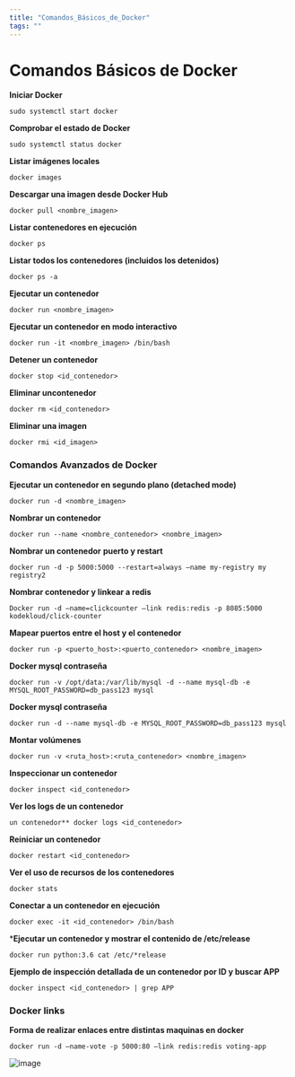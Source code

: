 ```yaml
---
title: "Comandos_Básicos_de_Docker"
tags: ""
---
```



# Comandos Básicos de Docker


**Iniciar Docker**  

```shell
sudo systemctl start docker
```

**Comprobar el estado de Docker**  

```shell  
sudo systemctl status docker
```

**Listar imágenes locales**  


```shell
docker images
```

**Descargar una imagen desde Docker Hub**  

```shell
docker pull <nombre_imagen>  
```

**Listar contenedores en ejecución**

```shell 
docker ps  
```

**Listar todos los contenedores (incluidos los detenidos)**

```shell  
docker ps -a  
```

**Ejecutar un contenedor**

```shell 
docker run <nombre_imagen>  
```

**Ejecutar un contenedor en modo interactivo**

```shell   
docker run -it <nombre_imagen> /bin/bash
```  

**Detener un contenedor** 

```shell 
docker stop <id_contenedor>  
```

**Eliminar uncontenedor**

```shell 
docker rm <id_contenedor>
``` 

**Eliminar una imagen**

```shell  
docker rmi <id_imagen>  
```

### Comandos Avanzados de Docker ### 
**Ejecutar un contenedor en segundo plano (detached mode)**  

```shell
docker run -d <nombre_imagen>  
```

**Nombrar un contenedor**

```shell 
docker run --name <nombre_contenedor> <nombre_imagen>
```

**Nombrar un contenedor** 
**puerto y restart**

```shell
docker run -d -p 5000:5000 --restart=always –name my-registry my registry2
```

**Nombrar contenedor y linkear a redis**

```shell
Docker run -d –name=clickcounter –link redis:redis -p 8085:5000 kodekloud/click-counter
``` 

**Mapear puertos entre el host y el contenedor**  

```shell
docker run -p <puerto_host>:<puerto_contenedor> <nombre_imagen>  
```
**Docker mysql contraseña**

```shell
docker run -v /opt/data:/var/lib/mysql -d --name mysql-db -e MYSQL_ROOT_PASSWORD=db_pass123 mysql
```

**Docker mysql contraseña**

```shell
docker run -d --name mysql-db -e MYSQL_ROOT_PASSWORD=db_pass123 mysql
```

**Montar volúmenes**

```shell  
docker run -v <ruta_host>:<ruta_contenedor> <nombre_imagen>  
```

**Inspeccionar un contenedor**

```shell  
docker inspect <id_contenedor> 
``` 

**Ver los logs de un contenedor**

```shell
un contenedor** docker logs <id_contenedor>
```  

**Reiniciar un contenedor**

```shell  
docker restart <id_contenedor>  
```

**Ver el uso de recursos de los contenedores**

```shell 
docker stats  
```

**Conectar a un contenedor en ejecución**

```shell
docker exec -it <id_contenedor> /bin/bash  
```

***Ejecutar un contenedor y mostrar el contenido de /etc/release**

```shell  
docker run python:3.6 cat /etc/*release  
```

**Ejemplo de inspección detallada de un contenedor por ID y buscar APP**  

```shell
docker inspect <id_contenedor> | grep APP  
```

### Docker links ###
**Forma de realizar enlaces entre distintas maquinas en docker**

```shell
docker run -d –name-vote -p 5000:80 –link redis:redis voting-app
```

![image](https://github.com/user-attachments/assets/a5e55f7b-5b11-4079-ba6f-f5be8a0d96e2)




